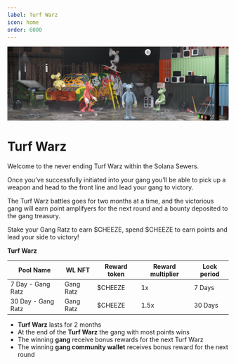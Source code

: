 ```yaml
---
label: Turf Warz
icon: home
order: 6000
---
```


![](../static/banner2.png)

# Turf Warz

Welcome to the never ending Turf Warz within the Solana Sewers.

Once you’ve successfully initiated into your gang you’ll be able to pick up a weapon and head to the front line and lead your gang to victory.

The Turf Warz battles goes for two months at a time, and the victorious gang will earn point amplifyers for the next round and a bounty deposited to the gang treasury.

Stake your Gang Ratz to earn $CHEEZE, spend $CHEEZE to earn points and lead your side to victory!

**Turf Warz**

| Pool Name | WL NFT | Reward token | Reward multiplier | Lock period |
| --- | --- | --- | --- | --- |
| 7 Day - Gang Ratz | Gang Ratz | $CHEEZE | 1x |  7 Days |
| 30 Day - Gang Ratz | Gang Ratz | $CHEEZE | 1.5x | 30 Days |
- **Turf Warz** lasts for 2 months
- At the end of the **Turf Warz** the gang with most points wins
- The winning **gang** receive bonus rewards for the next Turf Warz
- The winning **gang community wallet** receives bonus reward for the next round
